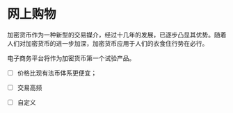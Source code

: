 # 网上购物

加密货币作为一种新型的交易媒介，经过十几年的发展，已逐步凸显其优势。随着人们对加密货币的进一步加深，加密货币应用于人们的衣食住行势在必行。

电子商务平台将作为加密货币第一个试验产品。

* [ ] 价格比现有法币体系更便宜；
* [ ] 交易高频
* [ ] 自定义

